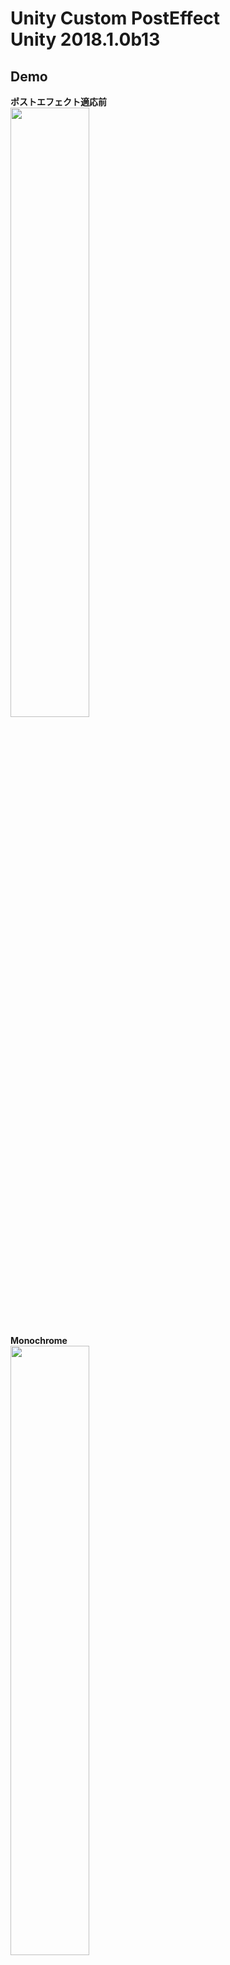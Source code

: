 Unity Custom PostEffect\
Unity 2018.1.0b13
====

## Demo
**ポストエフェクト適応前**\
<img src="https://github.com/nmxi/UnityCustomPostEffect/blob/media/ReadmeMedia/normal.PNG" width="50%">


**Monochrome**\
<img src="https://github.com/nmxi/UnityCustomPostEffect/blob/media/ReadmeMedia/mono.PNG" width="50%">

**Binarization**\
<img src="https://github.com/nmxi/UnityCustomPostEffect/blob/media/ReadmeMedia/bin.PNG" width="50%">

**Sepia**\
コントラスト調整機能付き\
<img src="https://github.com/nmxi/UnityCustomPostEffect/blob/media/ReadmeMedia/sepia.PNG" width="50%">

**Distance Field**\
<img src="https://github.com/nmxi/UnityCustomPostEffect/blob/media/ReadmeMedia/DistanceField.PNG" width="50%">

**Trandition**\
<img src="https://github.com/nmxi/UnityCustomPostEffect/blob/media/ReadmeMedia/transition.gif" width="50%">

**Random Color Ameba**\
<img src="https://github.com/nmxi/UnityCustomPostEffect/blob/media/ReadmeMedia/RandomColorAmeba.png" width="50%">

**Compound Eyes**\
<img src="https://github.com/nmxi/UnityCustomPostEffect/blob/media/ReadmeMedia/CompoundEyes.png" width="50%">

**Mosaic**\
<img src="https://github.com/nmxi/UnityCustomPostEffect/blob/media/ReadmeMedia/mosaic.PNG" width="50%">

**Noise**\
<img src="https://github.com/nmxi/UnityCustomPostEffect/blob/media/ReadmeMedia/noise.PNG" width="50%">

**Custom Noise 01**\
<img src="https://github.com/nmxi/UnityCustomPostEffect/blob/media/ReadmeMedia/customNoise01.PNG" width="50%">

**RGB Distortion**\
<img src="https://github.com/nmxi/UnityCustomPostEffect/blob/media/ReadmeMedia/RGBDistortion.gif" width="50%">

**Distortion 01**\
<img src="https://github.com/nmxi/UnityCustomPostEffect/blob/media/ReadmeMedia/Distortion01.PNG" width="50%">

**OppositeColor**\
<img src="https://github.com/nmxi/UnityCustomPostEffect/blob/media/ReadmeMedia/OppositeColor.PNG" width="50%">

**DistanceMosaic**\
<img src="https://github.com/nmxi/UnityCustomPostEffect/blob/media/ReadmeMedia/DistanceMosaic.PNG" width="50%">

## リンク

ルール画像(for you 様)\
URL : http://4you.bz/

## 参考記事

[おもちゃラボ](http://nn-hokuson.hatenablog.com/)\
[UnityのImage Effectでモザイクをかける](https://qiita.com/aa_debdeb/items/f2f6c56bcbe3f3ae4a36)\
[標準のシェーダーを改造しよう！　DecalShaderを２枚から３枚にしてみよう](https://qiita.com/enpel/items/e88e8d97490ec618c630)
